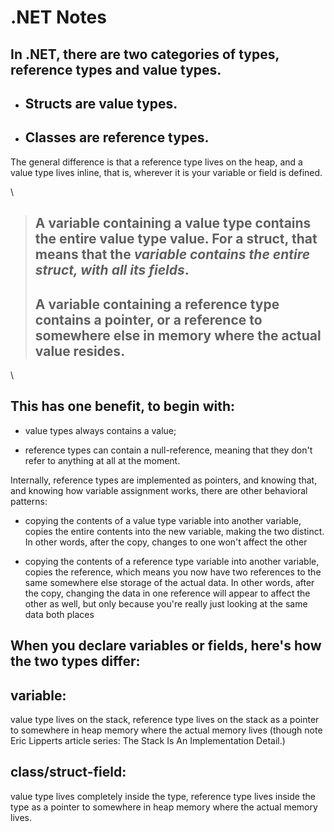 # .NET Notes

## In .NET, there are two categories of types, reference types and value types.

- ## Structs are value types.
- ## Classes are reference types.


The general difference is that a reference type lives on the heap, and a value type lives inline, that is, wherever it is your variable or field is defined.

\
>## A variable containing a **value type** contains the **entire value type** value. For a struct, that means that the _variable contains the entire struct, with all its fields_.
>## A variable containing a **reference type** contains a **pointer**, or a reference to somewhere else in memory where the actual value resides.

\
## This has one benefit, to begin with:

* value types always contains a value;

* reference types can contain a null-reference, meaning that they don't refer to anything at all at the moment.

Internally, reference types are implemented as pointers, and knowing that, and knowing how variable assignment works, there are other behavioral patterns:

* copying the contents of a value type variable into another variable, copies the entire contents into the new variable, making the two distinct. In other words, after the copy, changes to one won't affect the other

* copying the contents of a reference type variable into another variable, copies the reference, which means you now have two references to the same somewhere else storage of the actual data. In other words, after the copy, changing the data in one reference will appear to affect the other as well, but only because you're really just looking at the same data both places

## When you declare variables or fields, here's how the two types differ:

## variable: 
value type lives on the stack, reference type lives on the stack as a pointer to somewhere in heap memory where the actual memory lives (though note Eric Lipperts article series: The Stack Is An Implementation Detail.)

## class/struct-field: 
value type lives completely inside the type, reference type lives inside the type as a pointer to somewhere in heap memory where the actual memory lives.